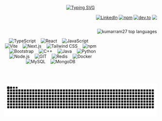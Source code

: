 <p align="center">
  <a href="https://git.io/typing-svg">
    <img src="https://readme-typing-svg.herokuapp.com/?lines=Hello,+There!+👋;This+is+Kumar+....;Nice+to+meet+you!&center=true&size=27" alt="Typing SVG">
  </a>
</p>

<div align="right" style="text-decoration: none;">
  <a href="https://www.linkedin.com/in/kumarsatyasriram" target="_blank">
    <img alt="LinkedIn" title="LinkedIn" height="20" width="20" style="vertical-align: middle;" src="https://www.vectorlogo.zone/logos/linkedin/linkedin-icon.svg"></a>
  <a href="https://www.npmjs.com/~kumarsatyasriram" target="_blank">
    <img alt="npm" title="npm" height="20" width="20" style="vertical-align: middle;" src="https://cdn.simpleicons.org/npm"></a>
  <a href="https://dev.to/kumarsatyasriram" target="_blank">
    <img alt="dev.to" title="dev.to" height="20" style="vertical-align: middle;" src="https://i.imgur.com/mVm29vK.png"></a>
  <img height="20" style="vertical-align: middle;" src="https://visitor-badge.laobi.icu/badge?page_id=kumarram27.kumarram27">
</div>

##

<p align="center">
  <div align="center">
    <a href="https://github.com/kumarram27/github-readme-stats">
      <img align="right" height=180 src="https://github-readme-stats.vercel.app/api/top-langs/?username=kumarram27&hide=c%23,powershell,Mathematica,Ruby,Objective-C,Objective-C%2b%2b,Cuda&title_color=61dafb&text_color=ffffff&icon_color=61dafb&langs_count=8&layout=compact&border_color=61dafb&hide_border=true&size_weight=0.5&bg_color=00000000&count_weight=0.5" alt="kumarram27 top languages" />
    </a>
  </div>
</p>

<br>

<p align="center" style="pointer-events: none;">
  <img src="https://cdn.jsdelivr.net/gh/devicons/devicon/icons/typescript/typescript-original.svg" height="50" title="TypeScript" alt="TypeScript" />
  <img width="9" />
  <img src="https://cdn.jsdelivr.net/gh/devicons/devicon@latest/icons/react/react-original.svg"      height="50" title="React" alt="React"/>
  <img width="9" />
  <img src="https://cdn.jsdelivr.net/gh/devicons/devicon/icons/javascript/javascript-original.svg" height="50" title="JavaScript" alt="JavaScript" />
  <img width="9" />
  <img src="https://www.vectorlogo.zone/logos/vitejsdev/vitejsdev-icon.svg" height="50" title="Vite" alt="Vite" />
  <img width="9" />
  <img src="https://cdn.jsdelivr.net/gh/devicons/devicon@latest/icons/nextjs/nextjs-original.svg" height="50" title="Next.js" alt="Next.js" />
  <img width="9" />
  <img src="https://cdn.jsdelivr.net/gh/devicons/devicon@latest/icons/tailwindcss/tailwindcss-original.svg" height="50" title="Tailwind CSS" alt="Tailwind CSS" />
  <img width="9" />
<!--   <img src="https://www.vectorlogo.zone/logos/expressjs/expressjs-icon.svg" height="50" title="Express.js" alt="Express.js" />
  <img width="9" /> -->
  <img src="https://cdn.jsdelivr.net/gh/devicons/devicon/icons/npm/npm-original-wordmark.svg" height="50" title="npm" alt="npm" />
  <img width="9" />
  <img src="https://cdn.jsdelivr.net/gh/devicons/devicon@latest/icons/bootstrap/bootstrap-original.svg" height="50" title="Bootstrap" alt="Bootstrap" />
  <img width="9" />
  <img src="https://cdn.jsdelivr.net/gh/devicons/devicon/icons/cplusplus/cplusplus-original.svg" height="50" title="C++" alt="C++" />
  <img width="9" />
  <img src="https://www.vectorlogo.zone/logos/java/java-icon.svg" height="50" title="Java" alt="Java" />
  <img width="9" />
  <img src="https://www.vectorlogo.zone/logos/python/python-icon.svg" height="50" title="Python" alt="Python" />
  <img width="9" />
  <img src="https://www.vectorlogo.zone/logos/nodejs/nodejs-icon.svg" height="50" title="Node.js" alt="Node.js" />
  <img width="9" />
  <img src="https://www.vectorlogo.zone/logos/git-scm/git-scm-icon.svg" height="50" title="GIT" alt="GIT" />
  <img width="9" />
  <img src="https://cdn.jsdelivr.net/gh/devicons/devicon@latest/icons/redis/redis-original.svg" height="50" title="Redis" alt="Redis" />
  <img width="9" />
  <img src="https://www.vectorlogo.zone/logos/docker/docker-icon.svg" height="50" title="Docker" alt="Docker" />
  <img width="9" />
  <img src="https://www.vectorlogo.zone/logos/mysql/mysql-icon.svg" height="50" title="MySQL" alt="MySQL" />
  <img width="9" />
  <img src="https://cdn.jsdelivr.net/gh/devicons/devicon@latest/icons/mongodb/mongodb-plain-wordmark.svg" height="50" title="MongoDB" alt="MongoDB" />

  <br>

  <picture>
  <source media="(prefers-color-scheme: dark)" srcset="https://raw.githubusercontent.com/kumarram27/kumarram27/output/snake-dark.svg" />
  <source media="(prefers-color-scheme: light)" srcset="https://raw.githubusercontent.com/kumarram27/kumarram27/output/snake-light.svg" />
  <img src="https://raw.githubusercontent.com/kumarram27/kumarram27/output/snake-dark.svg"
  alt="Snake animation" />
  </picture>
</p>
